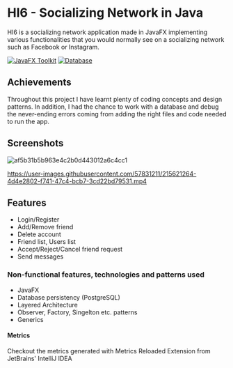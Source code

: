 # HI6 - Socializing Network in Java


HI6 is a socializing network application made in JavaFX implementing various functionalities that you would normally see on a socializing network such as Facebook or Instagram. 


[![JavaFX Toolkit](https://img.shields.io/badge/db-PostgreSQL-blue)](https://openjfx.io)
[![Database](https://img.shields.io/badge/toolkit-JavaFX-orange)](https://www.postgresql.org)

## Achievements
Throughout this project I have learnt plenty of coding concepts and design patterns. In addition, I had the chance to work with a database and debug the never-ending errors coming from adding the right files and code needed to run the app. 




## Screenshots

![af5b31b5b963e4c2b0d443012a6c4cc1](https://user-images.githubusercontent.com/57831211/215621288-f222fdeb-bf63-4e3a-a294-84ac865c798c.png)

https://user-images.githubusercontent.com/57831211/215621264-4d4e2802-f741-47c4-bcb7-3cd22bd79531.mp4

## Features

- Login/Register
- Add/Remove friend
- Delete account
- Friend list, Users list
- Accept/Reject/Cancel friend request
- Send messages


### Non-functional features, technologies and patterns used
- JavaFX
- Database persistency (PostgreSQL)
- Layered Architecture
- Observer, Factory, Singelton etc. patterns
- Generics







#### Metrics

Checkout the metrics generated with Metrics Reloaded Extension from JetBrains' IntelliJ IDEA

    